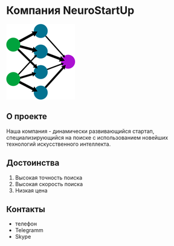 # Компания NeuroStartUp

![Нейронные сети](pic1.png)

## О проекте
Наша компания - динамически развивающийся стартап, специализирующийся на поиске с использованием новейших технологий искусственного интеллекта. 


## Достоинства
1. Высокая точность поиска
2. Высокая скорость поиска
3. Низкая цена

## Контакты
* телефон
* Telegramm
* Skype